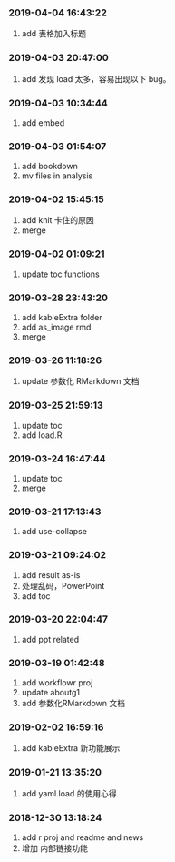 ### 2019-04-04 16:43:22

1. add 表格加入标题

### 2019-04-03 20:47:00

1. add 发现 load 太多，容易出现以下 bug。

### 2019-04-03 10:34:44

1. add embed

### 2019-04-03 01:54:07

1. add bookdown
1. mv files in analysis

### 2019-04-02 15:45:15

1. add knit 卡住的原因
1. merge

### 2019-04-02 01:09:21

1. update toc functions

### 2019-03-28 23:43:20

1. add kableExtra folder
1. add as_image rmd
1. merge

### 2019-03-26 11:18:26

1. update 参数化 RMarkdown 文档

### 2019-03-25 21:59:13

1. update toc
1. add load.R

### 2019-03-24 16:47:44

1. update toc
1. merge

### 2019-03-21 17:13:43

1. add use-collapse

### 2019-03-21 09:24:02

1. add result as-is
1. 处理乱码，PowerPoint
1. add toc

### 2019-03-20 22:04:47

1. add ppt related

### 2019-03-19 01:42:48

1. add workflowr proj
1. update aboutg1
1. add 参数化RMarkdown 文档

### 2019-02-02 16:59:16

1. add kableExtra 新功能展示

### 2019-01-21 13:35:20

1. add yaml.load 的使用心得

### 2018-12-30 13:18:24

1. add r proj and readme and news
1. 增加 内部链接功能